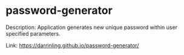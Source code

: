# password-generator

Description: Application generates new unique password within user specified parameters.

Link: https://darrinling.github.io/password-generator/
